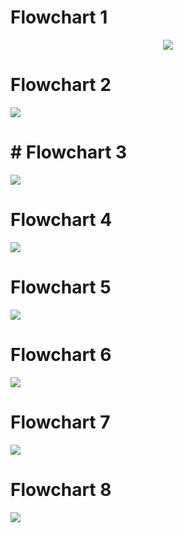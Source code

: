 # Flowchart 1 

<p align="center"><img src="/Images/Horizon_Scanning_Mermaid_flowchart - Jupyter Notebook.png?raw=true"></p>

# Flowchart 2

[![](https://mermaid.ink/img/pako:eNp1lNtuozAQhl_F8nWaAA6HcrFSA1n1Il2tWnYrLemFaybBWrBZY9qmVd69JoTUjbogWbbnm3_G48MbZrIAHONNJZ9ZSZVGWboWyHxXbv5DqppW_JVqLsUDurj4hq68PIMXjZIKqOBi-zDCg5XkmfwLYnQ5Gr3BOM9voZZPgO4aYJxWKDEBKdOg2jPSH8nr7GaFMrptERUF-nW7OieDPJHiCfq8-7S0RCv5DIrRFs7IML82GhWglFOmuObsXCvKM8VrdF9yDW1D2ahwpMiBWrj5vVQF-mqdR8LL70BoEAy-ooZ2MRQscU810bJ5NsJjUiNgxDTUSCq0gro2Qq99WgOTDEzqHgLy2jToStBq1_JRZkTMtsmGs_-ZiSljVUl2SBR9V_CvM_nvbPzo4B1Dfh56n4dkxNNBf-nmv3nb9WfJrPSUa6ZAnBacDr7LMdMbczArc8LQ6GkXMR1KvSTDZtjJn-ODQ9s9bhVtSvRTQaMkg7Y12oNtOMBW37P65KO_sJiFxSTWfHKcNwuzt_sUfizoh0dqeaeWampFXlrM0mKWxIrW_3iCazCXlhfmTr_1xjXWJdSwxrHpFrChXaXXeC32BqWdlnc7wXCsVQcTrGS3LXG8oVVrRl1TUA3mtpjM6xGBgmupboZH4_B2THBDxR8pT4gZ4vgNv-D4wvOnThiFjuf4cxJEUehP8A7HfjiNPMchXhRG0aUbRfsJfj0ouNN5MHcdJ_Adn4ROQMIJriQtQPWSetf0Ybe81SYsk2LDt_18pyozXWrdtPFs1punW67L7nHKZD1redE_bOXTZTALvCCiHoEgJNQnpGCP7mW08ebupggd16N4v9-_A_eKfW0?type=png)](https://mermaid.live/edit#pako:eNp1lNtuozAQhl_F8nWaAA6HcrFSA1n1Il2tWnYrLemFaybBWrBZY9qmVd69JoTUjbogWbbnm3_G48MbZrIAHONNJZ9ZSZVGWboWyHxXbv5DqppW_JVqLsUDurj4hq68PIMXjZIKqOBi-zDCg5XkmfwLYnQ5Gr3BOM9voZZPgO4aYJxWKDEBKdOg2jPSH8nr7GaFMrptERUF-nW7OieDPJHiCfq8-7S0RCv5DIrRFs7IML82GhWglFOmuObsXCvKM8VrdF9yDW1D2ahwpMiBWrj5vVQF-mqdR8LL70BoEAy-ooZ2MRQscU810bJ5NsJjUiNgxDTUSCq0gro2Qq99WgOTDEzqHgLy2jToStBq1_JRZkTMtsmGs_-ZiSljVUl2SBR9V_CvM_nvbPzo4B1Dfh56n4dkxNNBf-nmv3nb9WfJrPSUa6ZAnBacDr7LMdMbczArc8LQ6GkXMR1KvSTDZtjJn-ODQ9s9bhVtSvRTQaMkg7Y12oNtOMBW37P65KO_sJiFxSTWfHKcNwuzt_sUfizoh0dqeaeWampFXlrM0mKWxIrW_3iCazCXlhfmTr_1xjXWJdSwxrHpFrChXaXXeC32BqWdlnc7wXCsVQcTrGS3LXG8oVVrRl1TUA3mtpjM6xGBgmupboZH4_B2THBDxR8pT4gZ4vgNv-D4wvOnThiFjuf4cxJEUehP8A7HfjiNPMchXhRG0aUbRfsJfj0ouNN5MHcdJ_Adn4ROQMIJriQtQPWSetf0Ybe81SYsk2LDt_18pyozXWrdtPFs1punW67L7nHKZD1redE_bOXTZTALvCCiHoEgJNQnpGCP7mW08ebupggd16N4v9-_A_eKfW0)

# # Flowchart 3 

[![](https://mermaid.ink/img/pako:eNp9VF1v4jAQ_CuWJUQrUSAhfOWtpar6QE8VcKp0ysvimMRq4s3ZTluK-O-3CSVwV3Q8oGR3dnZ27M2OC4wlD3mrtVNauZDt2i6VuWyHbS1LZyBr7_etVqQjnSsd51BEmjGD6K6ejSzAKJ2wBbyzlfxw7B4csA0adqsh21plrys0O0susTRC2kOYhaESqK82VAQ3MeXXYOVXDWN3GSbsGa07wtkP-W7ZrXFKZA0HW0grwYiUPUMhTRNeolCQsScZKzhnqbXMMgmapF_Ssabp8usTe45v1ZDLQtaEsxQMCHfWqYE8rp7mbAWJZaBj9nMxbyB_NSBXbdo0mKF-kzQS1dfSHLI5vksjyIoj5pH4sgpxr0AYRfM3zCuj8rxKvaTKSVuA-Kpa4avU6hOcQn1pzOrgGxHLIlPupEFpUvGCJraMDnMptZO6ObWlw-IrWU8O2UUXQX_3cIZ5jvpQfCSTB_mVY3N6Jr3_0Vy6M9K4FPXgtRQSfEeOVXoXdDvZA5r8AK3uqUGSb-tjdLKwl_1I7MkPGlnl9Nfc5MZvLJT4Fp1hlqGodbMHI3-X5Nf2H9QMTVFebL1GfD21htqqk2oZn_Yn0rzDc2lyUDFt7a4qini9sREP6TGWGygzF_FI72swlA6XWy146EwpO9xgmaQ83EBm6a0saOsk3arEQH6E0MY4NE-HD0P9fejwAvQvWosjhF55uOMfPLzxhuNuEPSHXhAMJuPxZNjhWx76_e408D1_FEymA38y9oJ9h3_WDF7X9_r0o4rpJPAG_WmHZwixNBWl2xZV20RZR23Jo41KqnhpMgqnzhU27PWqdDdRLi3XXYF5z6qY1tKlb9NRb-SPJuAP5Gg8gOFgEIu1N51s_MDbxOO-5wPf7_d_AMoLl28?type=png)](https://mermaid.live/edit#pako:eNp9VF1v4jAQ_CuWJUQrUSAhfOWtpar6QE8VcKp0ysvimMRq4s3ZTluK-O-3CSVwV3Q8oGR3dnZ27M2OC4wlD3mrtVNauZDt2i6VuWyHbS1LZyBr7_etVqQjnSsd51BEmjGD6K6ejSzAKJ2wBbyzlfxw7B4csA0adqsh21plrys0O0susTRC2kOYhaESqK82VAQ3MeXXYOVXDWN3GSbsGa07wtkP-W7ZrXFKZA0HW0grwYiUPUMhTRNeolCQsScZKzhnqbXMMgmapF_Ssabp8usTe45v1ZDLQtaEsxQMCHfWqYE8rp7mbAWJZaBj9nMxbyB_NSBXbdo0mKF-kzQS1dfSHLI5vksjyIoj5pH4sgpxr0AYRfM3zCuj8rxKvaTKSVuA-Kpa4avU6hOcQn1pzOrgGxHLIlPupEFpUvGCJraMDnMptZO6ObWlw-IrWU8O2UUXQX_3cIZ5jvpQfCSTB_mVY3N6Jr3_0Vy6M9K4FPXgtRQSfEeOVXoXdDvZA5r8AK3uqUGSb-tjdLKwl_1I7MkPGlnl9Nfc5MZvLJT4Fp1hlqGodbMHI3-X5Nf2H9QMTVFebL1GfD21htqqk2oZn_Yn0rzDc2lyUDFt7a4qini9sREP6TGWGygzF_FI72swlA6XWy146EwpO9xgmaQ83EBm6a0saOsk3arEQH6E0MY4NE-HD0P9fejwAvQvWosjhF55uOMfPLzxhuNuEPSHXhAMJuPxZNjhWx76_e408D1_FEymA38y9oJ9h3_WDF7X9_r0o4rpJPAG_WmHZwixNBWl2xZV20RZR23Jo41KqnhpMgqnzhU27PWqdDdRLi3XXYF5z6qY1tKlb9NRb-SPJuAP5Gg8gOFgEIu1N51s_MDbxOO-5wPf7_d_AMoLl28)

# Flowchart 4 

[![](https://mermaid.ink/img/pako:eNqNVm1P4zgQ_itWJESRGqAv0DbfgLvd1ansItoT0qn3wXUmqQ_HztpOS0H97zd2aJOyTZd8Shw_4_HMM8_MW8BUDEEUnJy8ccltRN5O7QIyOI1OE6XB2NPN5uRkJmcy4zLOaD6ThGilbGsKL5b8QS0ld0oIYJYrSaiMyYNWDIzhMj1zm6OIMyVbCSUJDRMuILSIPHMmCT4tb2KiCo2gs3JtDxLj_zk18P4PEbdCpSRXxprd2g4RGiV47HDmZ0E1hNpUu1rfYWUI1ZYzAUfBEjfmNAddYR_BANVsQfz6AbTDzZV6riATxTgVJIOY00aH5xqDZhzYrri19SNvGI0h44z8heGRVHzq0K9qCVpmIC15hFxp24DyqeByqTirxfaHFFwC-aJ0kTUAmcqc9e3f1oOGfJdyMrGQNwLT6qAxlWlBUyDoB156y5ZfQOJ9X4X0xLsTQGUjaI4MzXa_fPIytfTu5eBzcregmjJbT-QHG6CRdPqgkW_T-zGZ0tR4vv_9OG40whaUS-fOM8jPH3SnJObQuqP8Za0iY7UCzepl8AsJRFwjutIZFfyVuqo8HKOVBskW9WMnFq9Ddcxf3cmuLpuvBez5vcJqe9DGNzQhPJxTpjlWmtnbsGcmRw-4CKmw-0ammmeZM_K04BawEBk0G2HFDt2aujgfvbWTu7075wKLzp3lVIlwibE2yG70DAxRmqyUjhvTW3J3d_zEqpw8OQDxXKGigZ5UHuTVHVYWiujT54_chxfGqoxUXhy3ETKuUQfDl4zqumhZKIPvuD3Gd4zmsYhaDbDvTlwwnzwfCIznLdLWKUrWTDa3129p9Flws81zqQA3KIhrww_2jFKpq7y4ok9QR-k7hqCCY3tDYSYxIAvRT4w7Nj6SKpRZohL_gbL2Hza2KjYP5QL5qprFuBDCwLoWktYE-cS9IH_wea8PaEgLQbXPDxI-NBkKdM3KVOV4g09acC1hL61OVIRQzCeSfNHws0CKrw-Z2TVBFC9tQ8OzfN8RvEs4QcnGAjniTpk0CaWZGv57mGqa_RZrF3UMWCzE599h8E1ifmJYglB5DX9L01AlYUnJe9QA0exyxbM_sYKLMmL3YHWlZR81HsPkrlrn9w1jBXaYdX0NOyXjpl5Jvl4YFaK-8qVDJkztlBUzp_PC_Pu-49i8Qb0OVA0Z-T0thy1SbQFSGjya-wTjl6_DmJut_dY9ZQs3G4yxuJpbr1ZzVasYH2sy1dgGD0Jq48-80CpTcxDwguVpd9efFKhBet2g54Lnc4U6UhthsHcuOaxcFXulqAZSpzPPeLXVWdAOMsAeyWMcft8cdhb4wXcWRPgaQ0ILYWfBTG5mEjfTwqrJWrIgsrqAdqBVkS6CKEEdwK8ixykVsOU5Zm-34NRnlb4v52s_ZreDnMp_cDTZbsHPIHoLXoIo7FwNzvv9y6tOv98bDgbDq3awDqLu5fmo3-10r_vDUa87HHT6m3bw6i10zrudS3wQMRr2O73LUTsQCgdG7Uzade6OTZHNeCzGK-GpWy-0wOWFtbmJLi7c7_OU20UxP8ex7sLw2JF5sRxdX1x3r4e024PrQY9e9Xoxm3dGw6Tb7yTx4LLTpcFms_kfKuTEIg?type=png)](https://mermaid.live/edit#pako:eNqNVm1P4zgQ_itWJESRGqAv0DbfgLvd1ansItoT0qn3wXUmqQ_HztpOS0H97zd2aJOyTZd8Shw_4_HMM8_MW8BUDEEUnJy8ccltRN5O7QIyOI1OE6XB2NPN5uRkJmcy4zLOaD6ThGilbGsKL5b8QS0ld0oIYJYrSaiMyYNWDIzhMj1zm6OIMyVbCSUJDRMuILSIPHMmCT4tb2KiCo2gs3JtDxLj_zk18P4PEbdCpSRXxprd2g4RGiV47HDmZ0E1hNpUu1rfYWUI1ZYzAUfBEjfmNAddYR_BANVsQfz6AbTDzZV6riATxTgVJIOY00aH5xqDZhzYrri19SNvGI0h44z8heGRVHzq0K9qCVpmIC15hFxp24DyqeByqTirxfaHFFwC-aJ0kTUAmcqc9e3f1oOGfJdyMrGQNwLT6qAxlWlBUyDoB156y5ZfQOJ9X4X0xLsTQGUjaI4MzXa_fPIytfTu5eBzcregmjJbT-QHG6CRdPqgkW_T-zGZ0tR4vv_9OG40whaUS-fOM8jPH3SnJObQuqP8Za0iY7UCzepl8AsJRFwjutIZFfyVuqo8HKOVBskW9WMnFq9Ddcxf3cmuLpuvBez5vcJqe9DGNzQhPJxTpjlWmtnbsGcmRw-4CKmw-0ammmeZM_K04BawEBk0G2HFDt2aujgfvbWTu7075wKLzp3lVIlwibE2yG70DAxRmqyUjhvTW3J3d_zEqpw8OQDxXKGigZ5UHuTVHVYWiujT54_chxfGqoxUXhy3ETKuUQfDl4zqumhZKIPvuD3Gd4zmsYhaDbDvTlwwnzwfCIznLdLWKUrWTDa3129p9Flws81zqQA3KIhrww_2jFKpq7y4ok9QR-k7hqCCY3tDYSYxIAvRT4w7Nj6SKpRZohL_gbL2Hza2KjYP5QL5qprFuBDCwLoWktYE-cS9IH_wea8PaEgLQbXPDxI-NBkKdM3KVOV4g09acC1hL61OVIRQzCeSfNHws0CKrw-Z2TVBFC9tQ8OzfN8RvEs4QcnGAjniTpk0CaWZGv57mGqa_RZrF3UMWCzE599h8E1ifmJYglB5DX9L01AlYUnJe9QA0exyxbM_sYKLMmL3YHWlZR81HsPkrlrn9w1jBXaYdX0NOyXjpl5Jvl4YFaK-8qVDJkztlBUzp_PC_Pu-49i8Qb0OVA0Z-T0thy1SbQFSGjya-wTjl6_DmJut_dY9ZQs3G4yxuJpbr1ZzVasYH2sy1dgGD0Jq48-80CpTcxDwguVpd9efFKhBet2g54Lnc4U6UhthsHcuOaxcFXulqAZSpzPPeLXVWdAOMsAeyWMcft8cdhb4wXcWRPgaQ0ILYWfBTG5mEjfTwqrJWrIgsrqAdqBVkS6CKEEdwK8ixykVsOU5Zm-34NRnlb4v52s_ZreDnMp_cDTZbsHPIHoLXoIo7FwNzvv9y6tOv98bDgbDq3awDqLu5fmo3-10r_vDUa87HHT6m3bw6i10zrudS3wQMRr2O73LUTsQCgdG7Uzade6OTZHNeCzGK-GpWy-0wOWFtbmJLi7c7_OU20UxP8ex7sLw2JF5sRxdX1x3r4e024PrQY9e9Xoxm3dGw6Tb7yTx4LLTpcFms_kfKuTEIg)

# Flowchart 5

[![](https://mermaid.ink/img/pako:eNqNV21z2jgQ_isa32RCZnAChoSXbyV3aecmaTuFu87ccB-EvDa6yJIryRDSyX-_lRyw3WKafkhB2md3tS_PLt8DpmIIpsHZ2felJIRLbqfEfyTk3K4hg_MpOV9RA-fd-unfVHO6EmDOD-J4lWueUb27VUJph_ttNouuo_EeWkks4MlWUkmS_CwyUzoGXQmNbnv4ryYnuITq-m48i6JJ7doAUzJueNPr3fQbKixoyxsizpXy-sX9h39ezs6WcikzLuOM5u5QK2U77gXkd2opQbAAZrmShMqYfNaKgTFcphdOeDrl6EcnoSShYcIFhBaRF06ls9LxKuaq0Ai6KM8akBjvXfgv9k53ZkKlJFfGmsPZAREaJXjscOZbQTWE2lRSnY-wNYTik5mAk2CJgjnNQVfYL2CAarYm_vwI2uFWSj1WkLlinAqSQcxpq8MrjUEzDmy33Nq6yXeMxpBxRv7E8Egq3mT0vdqAlhlIS75ArrRtQflUcLlRnNVi-0m6qiJ3ShdZC5CpzGnf33Y-a8gPKSdzC3krMK0M3VOZFjQFgn7go_fV8hNIvMpVSF94twKobAWtsEKzw5VPXqY23r0cfE5u11RTZuuJ_EEHaCw6fVTJh8XDPVnQ1Ph6_-vLfasStqZcOnceQb7d0K2SG9eYaMo_1ipyr7agWb0NfioCEdcKXemMCv5MXVcej9FWg2Trutm5pY4vYv7sLLu-bH8WsMfXDqvJoI4PqEJ4OKdMc-w00xBoqMnRAy5CKmxTyQIJMHNKvq65BWxEBu1KWHFAdxYuzidf7di-8eZcYNM5W46VkP4x1garGz0DQ5QmW2Th1vSWtXswP7cqJ18dgPhaoaKlPKk8Wle32FlIol_fbrIJL4xVGam8OK0jZFwjD4ZPOGzqpGWhDL6r7Xv8jNE8FVGrAZruxAXzyfOBwHjOsGwdo2TtxeZkvUirz4KbfZ5LBniHhLgz_OjMKJm6yotr-gR5lL5iCDJ4gtYgJjFgFaKfGHec6yRVSLNEJf4L0tp_ONiq2HwuD8h71U7GhRAGdrWQdOZYT9wT8g8-N-aAhrQQVPv8YMGHJkOCrmlZqBxf8EYNbiQ00upIRQjFfCLJnYZvBZb47piawxBE8tI2NDzLm47gW8I5UjY2yAl3yqRJKNXU8B_DVNPsl1i7rmPAYiM-_gqDnyTmJ4YNCJXX8DOahioJy5J8QA4Q7S5XdfYHdnBRRuwBrK647EeOxzC5p9br-x1jBU6YXf0MJyXjpt5Jvl8YFaJ-ctcnc6YOzIqZ03lh_n2VOLVvUM8D1UDG-l6UyxapRICUCk_mPsH45bsw5mavv_NA2drtBvfYXO2jV6uVqnWMjzVZaByDRyG19WdVaJWpFQh4wva0h-fPi8ytwy18Lni-UsgjtRUGZ-eGw9Z1sWeKaiF1PPOIT9teBN0gA5yRPMbd3-_vy8Dv9ctgih9jSGgh7DLA9XcpUZgWVs13kgVTqwvoBloV6TqYJsgD-K3IcUsFHHmusvciuPVZpR_Knxf-V0Y3yKn8B1eTvQh-Dabfg6dgGvavR5fDYe-6PxwOxqPR-Lob7IJp1LucDKN-dDMcTwbReNQfvnSDZ6-hfxn13Q8CREzGw_6gN-kGQuHCqJ1Ku8ud2RSrGc1ivBKeuvNCCzxeW5ub6dWVu75MuV0Xq0tc664Mj10xrzeTm6ub6GZMowHcjAb0ejCI2ao_GSfRsJ_Eo14_osHLy8v_cQALnw?type=png)](https://mermaid.live/edit#pako:eNqNV21z2jgQ_isa32RCZnAChoSXbyV3aecmaTuFu87ccB-EvDa6yJIryRDSyX-_lRyw3WKafkhB2md3tS_PLt8DpmIIpsHZ2felJIRLbqfEfyTk3K4hg_MpOV9RA-fd-unfVHO6EmDOD-J4lWueUb27VUJph_ttNouuo_EeWkks4MlWUkmS_CwyUzoGXQmNbnv4ryYnuITq-m48i6JJ7doAUzJueNPr3fQbKixoyxsizpXy-sX9h39ezs6WcikzLuOM5u5QK2U77gXkd2opQbAAZrmShMqYfNaKgTFcphdOeDrl6EcnoSShYcIFhBaRF06ls9LxKuaq0Ai6KM8akBjvXfgv9k53ZkKlJFfGmsPZAREaJXjscOZbQTWE2lRSnY-wNYTik5mAk2CJgjnNQVfYL2CAarYm_vwI2uFWSj1WkLlinAqSQcxpq8MrjUEzDmy33Nq6yXeMxpBxRv7E8Egq3mT0vdqAlhlIS75ArrRtQflUcLlRnNVi-0m6qiJ3ShdZC5CpzGnf33Y-a8gPKSdzC3krMK0M3VOZFjQFgn7go_fV8hNIvMpVSF94twKobAWtsEKzw5VPXqY23r0cfE5u11RTZuuJ_EEHaCw6fVTJh8XDPVnQ1Ph6_-vLfasStqZcOnceQb7d0K2SG9eYaMo_1ipyr7agWb0NfioCEdcKXemMCv5MXVcej9FWg2Trutm5pY4vYv7sLLu-bH8WsMfXDqvJoI4PqEJ4OKdMc-w00xBoqMnRAy5CKmxTyQIJMHNKvq65BWxEBu1KWHFAdxYuzidf7di-8eZcYNM5W46VkP4x1garGz0DQ5QmW2Th1vSWtXswP7cqJ18dgPhaoaKlPKk8Wle32FlIol_fbrIJL4xVGam8OK0jZFwjD4ZPOGzqpGWhDL6r7Xv8jNE8FVGrAZruxAXzyfOBwHjOsGwdo2TtxeZkvUirz4KbfZ5LBniHhLgz_OjMKJm6yotr-gR5lL5iCDJ4gtYgJjFgFaKfGHec6yRVSLNEJf4L0tp_ONiq2HwuD8h71U7GhRAGdrWQdOZYT9wT8g8-N-aAhrQQVPv8YMGHJkOCrmlZqBxf8EYNbiQ00upIRQjFfCLJnYZvBZb47piawxBE8tI2NDzLm47gW8I5UjY2yAl3yqRJKNXU8B_DVNPsl1i7rmPAYiM-_gqDnyTmJ4YNCJXX8DOahioJy5J8QA4Q7S5XdfYHdnBRRuwBrK647EeOxzC5p9br-x1jBU6YXf0MJyXjpt5Jvl8YFaJ-ctcnc6YOzIqZ03lh_n2VOLVvUM8D1UDG-l6UyxapRICUCk_mPsH45bsw5mavv_NA2drtBvfYXO2jV6uVqnWMjzVZaByDRyG19WdVaJWpFQh4wva0h-fPi8ytwy18Lni-UsgjtRUGZ-eGw9Z1sWeKaiF1PPOIT9teBN0gA5yRPMbd3-_vy8Dv9ctgih9jSGgh7DLA9XcpUZgWVs13kgVTqwvoBloV6TqYJsgD-K3IcUsFHHmusvciuPVZpR_Knxf-V0Y3yKn8B1eTvQh-Dabfg6dgGvavR5fDYe-6PxwOxqPR-Lob7IJp1LucDKN-dDMcTwbReNQfvnSDZ6-hfxn13Q8CREzGw_6gN-kGQuHCqJ1Ku8ud2RSrGc1ivBKeuvNCCzxeW5ub6dWVu75MuV0Xq0tc664Mj10xrzeTm6ub6GZMowHcjAb0ejCI2ao_GSfRsJ_Eo14_osHLy8v_cQALnw)

# Flowchart 6

[![](https://mermaid.ink/img/pako:eNqNVlFT2zgQ_isaP4WZGOIEAs4bTUs7N9BjSG46c8OLIq9tHbLkrmRoyvDfb-VAolAbgJdY2m93tft9Kz1GwmQQzaJK6qzi9a1mDI1xg8ESfjn2mTvO5kYpEE4azbjO2DUaAdZKXRwcePPZTAqjBzlnOY9zqSB2BKUtv8nYoPWxMA0S6mCztgfJaH_FLTzvEeKTMgWrjXV2u7ZFxNYomXmc_dlwhBjtzmrwHR4s4-ikUPAmWJNhzWvAHfYGLHAUJWvXO9AetzLmbgdZGCG5YhVkkvcmvEKqmvVg9yCdC0OeC55BJQX7i8qjufpQ0K_mHlBXoB27gdqg60G1rZD63kgR1PZvraQGdmGwqXqAwlTeu9218Bqh3nadLRzUnZ0UptgFavkzV8C1Z0r3uYhp1XarbUFl7tsQNbSVnZccuXBhO175ACTqYKeTb8urS7bkRS9WlFxqn8Ud6E4P_9xc9oKpjHchaG409cV5WHt0Z9ileQAUIbVf-fBCiUuQRekCDhusuJK_uVdcd-EeELQow-jfiGPKx_4suUBJAuhNPDfahdAlyqry0B-ldECqEL35iibIc-nL9maafrSEkRa1IgFsKyQ11WhBTKPDQH-6nsZcufcc_TCY9TqxJJOYV6bRLm7qQMDO1Bska5vOVQ9TeTdB5iQVGos7N70JkEUsJNJc6nbUkEX1AUdCyXplOGZEQBt0gxSj1CYlxM207j6K9YZEfRB79CVRtyzopSrCXuaXZE6tf9X-PzRig4uAMqsby-YIIahr0j0D2uae01xcW9k5cDYD-yX6oJ0aOY1T_oxhNMhzkhNkLIMa_BimbrkSWGFo2jKTtx802_6jku2Keb1ZYF9N_0xulLKwDmoy8FSW7Vx-lfPedYBQNIpjS22SWmwrGXKCZFXTCT7owder4hh0cuBvayPaCrMLhJ8NqWvd5WZ7F9IYJHVYWdX7idBZ4gWgBPtWOs-zEDZuAvz3uEBevYt1ZYgB92Dw7j0M_dLUnwzuQZk6wH_iRWzyeKPoKxo_qj_lrXoGX0j3zaZiV-BwNztf3xZUJn_UUAfnQjR0Ra3DNbouhbT7uiCpC65UuHKRsIUwCC3ho2FUAQ1-mdFj7NFb3UbEzQpuoxn9zCDnjXK30a1-IlPeOLNYaxHNHDYwjNA0RRnNcqIrfTU1vamAbgLfgBcTeqM4g1eb11776BtGNdf_0hX8YkKf0ewx-hXN4iQ9OUxHk7N0ckb_6el4GK1pOZ0enkyTdJqcpiej02T8NIx-tw6Sw3Eyor-T5Dg9O04mo3QYKUOvG_Qe3br2UQuqOUWlkuay8OsNKlounavt7OjIbx8W0pXN6pDeIEdWZr7k5X06PZqOp2d8PIHp6YSfTCaZWCXpWT4-TvLsdJSMefT09PQ_zLJN0Q?type=png)](https://mermaid.live/edit#pako:eNqNVlFT2zgQ_isaP4WZGOIEAs4bTUs7N9BjSG46c8OLIq9tHbLkrmRoyvDfb-VAolAbgJdY2m93tft9Kz1GwmQQzaJK6qzi9a1mDI1xg8ESfjn2mTvO5kYpEE4azbjO2DUaAdZKXRwcePPZTAqjBzlnOY9zqSB2BKUtv8nYoPWxMA0S6mCztgfJaH_FLTzvEeKTMgWrjXV2u7ZFxNYomXmc_dlwhBjtzmrwHR4s4-ikUPAmWJNhzWvAHfYGLHAUJWvXO9AetzLmbgdZGCG5YhVkkvcmvEKqmvVg9yCdC0OeC55BJQX7i8qjufpQ0K_mHlBXoB27gdqg60G1rZD63kgR1PZvraQGdmGwqXqAwlTeu9218Bqh3nadLRzUnZ0UptgFavkzV8C1Z0r3uYhp1XarbUFl7tsQNbSVnZccuXBhO175ACTqYKeTb8urS7bkRS9WlFxqn8Ud6E4P_9xc9oKpjHchaG409cV5WHt0Z9ileQAUIbVf-fBCiUuQRekCDhusuJK_uVdcd-EeELQow-jfiGPKx_4suUBJAuhNPDfahdAlyqry0B-ldECqEL35iibIc-nL9maafrSEkRa1IgFsKyQ11WhBTKPDQH-6nsZcufcc_TCY9TqxJJOYV6bRLm7qQMDO1Bska5vOVQ9TeTdB5iQVGos7N70JkEUsJNJc6nbUkEX1AUdCyXplOGZEQBt0gxSj1CYlxM207j6K9YZEfRB79CVRtyzopSrCXuaXZE6tf9X-PzRig4uAMqsby-YIIahr0j0D2uae01xcW9k5cDYD-yX6oJ0aOY1T_oxhNMhzkhNkLIMa_BimbrkSWGFo2jKTtx802_6jku2Keb1ZYF9N_0xulLKwDmoy8FSW7Vx-lfPedYBQNIpjS22SWmwrGXKCZFXTCT7owder4hh0cuBvayPaCrMLhJ8NqWvd5WZ7F9IYJHVYWdX7idBZ4gWgBPtWOs-zEDZuAvz3uEBevYt1ZYgB92Dw7j0M_dLUnwzuQZk6wH_iRWzyeKPoKxo_qj_lrXoGX0j3zaZiV-BwNztf3xZUJn_UUAfnQjR0Ra3DNbouhbT7uiCpC65UuHKRsIUwCC3ho2FUAQ1-mdFj7NFb3UbEzQpuoxn9zCDnjXK30a1-IlPeOLNYaxHNHDYwjNA0RRnNcqIrfTU1vamAbgLfgBcTeqM4g1eb11776BtGNdf_0hX8YkKf0ewx-hXN4iQ9OUxHk7N0ckb_6el4GK1pOZ0enkyTdJqcpiej02T8NIx-tw6Sw3Eyor-T5Dg9O04mo3QYKUOvG_Qe3br2UQuqOUWlkuay8OsNKlounavt7OjIbx8W0pXN6pDeIEdWZr7k5X06PZqOp2d8PIHp6YSfTCaZWCXpWT4-TvLsdJSMefT09PQ_zLJN0Q)

# Flowchart 7

[![](https://mermaid.ink/img/pako:eNqNVt9v4jgQ_lesPLESaflRoPDW9m53daK7VeFU6dR7MM4k8eHYWduB0qr_-42dlpguYZenYM83Y89883leIqYSiGZRwWVS0PJREqKVsp0lPFnyB7WU3CghgFmuJKEyIXdaMTCGy-yTM57NOFOyk1KS0jjlAmKLSNxym4R0vIuFqjSCPtVrB5AE91fUwNseIq6FykipjDX7tT0iNkrwxOHMj4pqiLVprDrfYGsI1ZYzASfBEg1LWoJusPdggGqWE79-BO1wK6XWDWShGKeCFJBw2nrglcakGQe2W25tGPKK0QQKzshfmB5JxW8F_aI2oGUB0pJ7KJW2LShfCi43irMgt9-l4BLIZ6WrogXIVOG8v-927jSU-5KThYWyFZg1geZUZhXNgOA58NLvbPkJJN7sGqQn3o0AKltBK2Rosd_yxSvUxh-vBF-Tm5xqymxYyNDs6_J2TpY0M57Rf9_PQ7ODUKCRmzp0cqMkVsA6N_6oVpG52oJmIYl_KqFIApoqXVDBn6nrqeM33GqQLA_DLiweleqEP7vIrqvagrEc2PqtPwIb9PEVXQgP55Rpjn1iDgwOCaSkPYQvNS8KB3_IuQVsIAbtcFbt0Z2lWoM8eV8nQge3LQU2i4vl1IRwiVk2yErMChiiNNkqnbQWrebcPvzCqpI8OADxDKCihVZUHmXLDXYEit_DqZAGY8SMa1Se4z4qtChIc5TW6glerhQWOhbc2EBsLNTJd4yd4zdm81RGrYYPJ0kq5ovnE4H5vEbCOiUo2mnmbL1J63GDQ9ade4VCtjP8qNbXCtvUxTVrivpH3zAElTfFaJCQBEpwuol5tzmQTKE8EpX6PyhH_-GD1OTmrl4gX1S7iFZCGNgFKekskE_cC-mHMx_ot4asElR7WiHhY1PwsMTI7RJv8JsenJQXVK8DvHtdFfOFJJ81_KiQ4rtjbvaPF0Nts7HhRXl4ELxLvECpxQY5cZy6aBJqNwH-W5xpWvwSa_MQAxYbcf0rDH5JrE8CGxCqDPDXNItVGteUvEUNEO1Hbnj2J3ZwVWfsFqxuVOyDDLo0uauG_L5irMKXYReu4QvHuAk7yfcLo0KEK5_7ZMHUXlOxcrqszL9vFqfmBOoloHlIkd_LekgijQmQ2uHJ2qeYv3IXJ9y8--_cUpa7N32OzdX-ZGq1UkHH-FyTpab8OCQYW1aVVoVagYAnbE-7v_6iQg3SuxY9f1exYPTAV3PDYeu62CtFM0g6nVnj1bZoHXWjAvB95AkOpS8O_Rhh0xfwGM3wM4GUVsI-Ro_yFU1pZdViJ1k0s7qCbqRVleXRLEUdwH9VidMl4GPnmL1fxXHNKn1bj71--u1GJZX_4Ezx7gb_RrOX6Cmaxf3h9GzcGw9Go8mw1xtNLyfdaBfNLvpnl4PxxXQ46fdHg0Fv-NqNnr2H_tmg38PfcDqaTC4uL_rDbiQUTnraubS70oXNkM4YFhOW8sytV1rgcm5taWbn5277LOM2r1ZnOI-dG544Nueb6fh8PBhf0sEQxpMhHQ2HCVv1p5fp4KKfJpNef0Cj19fX_wEqPaM_?type=png)](https://mermaid.live/edit#pako:eNqNVt9v4jgQ_lesPLESaflRoPDW9m53daK7VeFU6dR7MM4k8eHYWduB0qr_-42dlpguYZenYM83Y89883leIqYSiGZRwWVS0PJREqKVsp0lPFnyB7WU3CghgFmuJKEyIXdaMTCGy-yTM57NOFOyk1KS0jjlAmKLSNxym4R0vIuFqjSCPtVrB5AE91fUwNseIq6FykipjDX7tT0iNkrwxOHMj4pqiLVprDrfYGsI1ZYzASfBEg1LWoJusPdggGqWE79-BO1wK6XWDWShGKeCFJBw2nrglcakGQe2W25tGPKK0QQKzshfmB5JxW8F_aI2oGUB0pJ7KJW2LShfCi43irMgt9-l4BLIZ6WrogXIVOG8v-927jSU-5KThYWyFZg1geZUZhXNgOA58NLvbPkJJN7sGqQn3o0AKltBK2Rosd_yxSvUxh-vBF-Tm5xqymxYyNDs6_J2TpY0M57Rf9_PQ7ODUKCRmzp0cqMkVsA6N_6oVpG52oJmIYl_KqFIApoqXVDBn6nrqeM33GqQLA_DLiweleqEP7vIrqvagrEc2PqtPwIb9PEVXQgP55Rpjn1iDgwOCaSkPYQvNS8KB3_IuQVsIAbtcFbt0Z2lWoM8eV8nQge3LQU2i4vl1IRwiVk2yErMChiiNNkqnbQWrebcPvzCqpI8OADxDKCihVZUHmXLDXYEit_DqZAGY8SMa1Se4z4qtChIc5TW6glerhQWOhbc2EBsLNTJd4yd4zdm81RGrYYPJ0kq5ovnE4H5vEbCOiUo2mnmbL1J63GDQ9ade4VCtjP8qNbXCtvUxTVrivpH3zAElTfFaJCQBEpwuol5tzmQTKE8EpX6PyhH_-GD1OTmrl4gX1S7iFZCGNgFKekskE_cC-mHMx_ot4asElR7WiHhY1PwsMTI7RJv8JsenJQXVK8DvHtdFfOFJJ81_KiQ4rtjbvaPF0Nts7HhRXl4ELxLvECpxQY5cZy6aBJqNwH-W5xpWvwSa_MQAxYbcf0rDH5JrE8CGxCqDPDXNItVGteUvEUNEO1Hbnj2J3ZwVWfsFqxuVOyDDLo0uauG_L5irMKXYReu4QvHuAk7yfcLo0KEK5_7ZMHUXlOxcrqszL9vFqfmBOoloHlIkd_LekgijQmQ2uHJ2qeYv3IXJ9y8--_cUpa7N32OzdX-ZGq1UkHH-FyTpab8OCQYW1aVVoVagYAnbE-7v_6iQg3SuxY9f1exYPTAV3PDYeu62CtFM0g6nVnj1bZoHXWjAvB95AkOpS8O_Rhh0xfwGM3wM4GUVsI-Ro_yFU1pZdViJ1k0s7qCbqRVleXRLEUdwH9VidMl4GPnmL1fxXHNKn1bj71--u1GJZX_4Ezx7gb_RrOX6Cmaxf3h9GzcGw9Go8mw1xtNLyfdaBfNLvpnl4PxxXQ46fdHg0Fv-NqNnr2H_tmg38PfcDqaTC4uL_rDbiQUTnraubS70oXNkM4YFhOW8sytV1rgcm5taWbn5277LOM2r1ZnOI-dG544Nueb6fh8PBhf0sEQxpMhHQ2HCVv1p5fp4KKfJpNef0Cj19fX_wEqPaM_)

# Flowchart 8

[![](https://mermaid.ink/img/pako:eNqNVm1T4zYQ_isazzDkmBjICyTk20HLXTvhypC0zLS5mVPktaMiSz5JJoQM_70rGWKFxrnLJ0faZ3e1L8_uOmIqgWgUHRysueR2RNaHdgE5HI7IYao0GHvYJtXRX1RzOhdg8G7tbqWd8Gcv2T0tnpycO7umORcrd_qbtKAPX15eDg5mciZzLpOcFjNJtFL2n1n07ehoCk-W_EItJVdKCGCWK0moTMitVgyM4TI7Ovo2i74iioxGnCnZSilJaZxyAbFF-Aenm-Cv5fVMVKkR-aE624IkeD-nBl7vEHEpVEYKZazZnG0QsVGCJw5nvpdUQ6xNLdX6AktDqLacCdgLlihY0AJ0jb0DA1SzBfHnO9AON1fqoYZMFONUkBwSThsdnmuMnHFgu-TWhiY_MppAzhn5HcMjqfgpo5_UI2iZg7TkDgqlbQPKp4LLR8VZENs_pOASyLXSZd4AZCp32t9uW7caik3eycRC0QjMakNjKrOSZkDQD3w0QneDxKtcjfTVdyWAykbQHGs131z55OXq0btXgM_J1YJqymyYyFDs8_RmTKY0M76s_7wbh2JbpkBjbepQyZWSmAHr1HhXrSJjtQTNwiL-XwpFEpSp0jkV_Jm6xtr9wqUGyRah2YlFV6lO-LOz7LqqyRhbAHt47Y9ABnV8RhXCwzllmmOfmC2B7QJC2tiGTzXPcwe_X3AL2EAMmuGs3KBbU_UAcu97HeFtvbYQ2CzOlmMTwiVG2WBVYlTAEKXJUumkMWlVzW3MT6wqyL0DEF8BVDSUFZU7q-UKOwIZ8H6fSYM2YsY1Ms9uHSVK5KR2pTF7ghdzhYmOBTc2IBsLVfBdxY7xG6O5L6JWwztPkpL55PlAYDwvsWAdE-TNZeZkvUiju4GTVed-RCJbGb6T6yuGrfPimjVF_qOvGILMi_MNCZUkUIDjTYw7zjmSKaRHolL_B-noX5xKdWxuqwPySTWTaCmEgVUQktYE64l7In3n8xZ_a8hKQbUvKyz42OAgDbVMVYEv-EkNjspzqh8CvBuxivlEkmsN30ss8dUuNZvhxZDbbGx4Xmw7gm-JJ0i12CB73KmSJqFSE-C_xJmm-Q-xdhFiwGIjPvwIg18S85PAIwhVBPhLmsUqjauSvEEOEM0u13X2K3ZwWUXsBqyuWewdDbowuaeG9f2RsRInwyo8wwnHuAk7yfcLo0KEJ9cdMmFqw6mYOV2U5uurxL49gXoKqAcp1ve0WpJILQKkUrg39ynGr1jFCTdv-ls3lC3cTB9jczWPTK3mKugYH2sy1ZTvhgRry7zUKldzEPCE7Wk3z5-UyEF61cDnbywWrB44NR85LF0Xe6aot0nHMw_4tKVfG6N2lANOSJ7gCrx2-Fnkd91ZNMLPBFJaCjuLZvLFC9PSqslKsmhkdQntSKsyW0SjFLkA_5UFbpiAA89V95sIbmxW6Ztqy_bLdjsqqPwb14o3EfwbjdbRUzSKO2eD437_9KzT7_eGg8HwrB2tolH39Pii3-10z_vDi153OOj0X9rRs9fQOe52TvGHiIthv9M7PW9HQuGyp51Kuyqc2QwrGs1izFKeufNSCzxeWFuY0cmJuz7OuF2U82NcyU4MT1xBLx4vzk_Ou-dD2u3B-aBHz3q9hM07F8O02--kyeC006URrvf_AbwUx50?type=png)](https://mermaid.live/edit#pako:eNqNVm1T4zYQ_isazzDkmBjICyTk20HLXTvhypC0zLS5mVPktaMiSz5JJoQM_70rGWKFxrnLJ0faZ3e1L8_uOmIqgWgUHRysueR2RNaHdgE5HI7IYao0GHvYJtXRX1RzOhdg8G7tbqWd8Gcv2T0tnpycO7umORcrd_qbtKAPX15eDg5mciZzLpOcFjNJtFL2n1n07ehoCk-W_EItJVdKCGCWK0moTMitVgyM4TI7Ovo2i74iioxGnCnZSilJaZxyAbFF-Aenm-Cv5fVMVKkR-aE624IkeD-nBl7vEHEpVEYKZazZnG0QsVGCJw5nvpdUQ6xNLdX6AktDqLacCdgLlihY0AJ0jb0DA1SzBfHnO9AON1fqoYZMFONUkBwSThsdnmuMnHFgu-TWhiY_MppAzhn5HcMjqfgpo5_UI2iZg7TkDgqlbQPKp4LLR8VZENs_pOASyLXSZd4AZCp32t9uW7caik3eycRC0QjMakNjKrOSZkDQD3w0QneDxKtcjfTVdyWAykbQHGs131z55OXq0btXgM_J1YJqymyYyFDs8_RmTKY0M76s_7wbh2JbpkBjbepQyZWSmAHr1HhXrSJjtQTNwiL-XwpFEpSp0jkV_Jm6xtr9wqUGyRah2YlFV6lO-LOz7LqqyRhbAHt47Y9ABnV8RhXCwzllmmOfmC2B7QJC2tiGTzXPcwe_X3AL2EAMmuGs3KBbU_UAcu97HeFtvbYQ2CzOlmMTwiVG2WBVYlTAEKXJUumkMWlVzW3MT6wqyL0DEF8BVDSUFZU7q-UKOwIZ8H6fSYM2YsY1Ms9uHSVK5KR2pTF7ghdzhYmOBTc2IBsLVfBdxY7xG6O5L6JWwztPkpL55PlAYDwvsWAdE-TNZeZkvUiju4GTVed-RCJbGb6T6yuGrfPimjVF_qOvGILMi_MNCZUkUIDjTYw7zjmSKaRHolL_B-noX5xKdWxuqwPySTWTaCmEgVUQktYE64l7In3n8xZ_a8hKQbUvKyz42OAgDbVMVYEv-EkNjspzqh8CvBuxivlEkmsN30ss8dUuNZvhxZDbbGx4Xmw7gm-JJ0i12CB73KmSJqFSE-C_xJmm-Q-xdhFiwGIjPvwIg18S85PAIwhVBPhLmsUqjauSvEEOEM0u13X2K3ZwWUXsBqyuWewdDbowuaeG9f2RsRInwyo8wwnHuAk7yfcLo0KEJ9cdMmFqw6mYOV2U5uurxL49gXoKqAcp1ve0WpJILQKkUrg39ynGr1jFCTdv-ls3lC3cTB9jczWPTK3mKugYH2sy1ZTvhgRry7zUKldzEPCE7Wk3z5-UyEF61cDnbywWrB44NR85LF0Xe6aot0nHMw_4tKVfG6N2lANOSJ7gCrx2-Fnkd91ZNMLPBFJaCjuLZvLFC9PSqslKsmhkdQntSKsyW0SjFLkA_5UFbpiAA89V95sIbmxW6Ztqy_bLdjsqqPwb14o3EfwbjdbRUzSKO2eD437_9KzT7_eGg8HwrB2tolH39Pii3-10z_vDi153OOj0X9rRs9fQOe52TvGHiIthv9M7PW9HQuGyp51Kuyqc2QwrGs1izFKeufNSCzxeWFuY0cmJuz7OuF2U82NcyU4MT1xBLx4vzk_Ou-dD2u3B-aBHz3q9hM07F8O02--kyeC006URrvf_AbwUx50)

